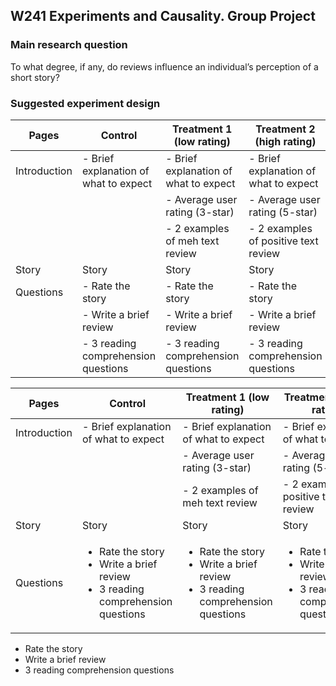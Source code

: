 ## W241 Experiments and Causality. Group Project

### Main research question

To what degree, if any, do reviews influence an individual’s perception of a short story?

### Suggested experiment design

| Pages        | Control                               | Treatment 1 (low rating)              | Treatment 2 (high rating)             |
|--------------|---------------------------------------|---------------------------------------|---------------------------------------|
| Introduction | - Brief explanation of what to expect | - Brief explanation of what to expect | - Brief explanation of what to expect |
|              |                                       | - Average user rating (3-star)        | - Average user rating (5-star)        |
|              |                                       | - 2 examples of meh text review       | - 2 examples of positive text review  |
| Story        | Story                                 | Story                                 | Story                                 |
| Questions    | - Rate the story                      | - Rate the story                      | - Rate the story                      |
|              | - Write a brief review                | - Write a brief review                | - Write a brief review                |
|              | - 3 reading comprehension questions   | - 3 reading comprehension questions   | - 3 reading comprehension questions   |

| Pages        | Control                               | Treatment 1 (low rating)              | Treatment 2 (high rating)             |
|--------------|---------------------------------------|---------------------------------------|---------------------------------------|
| Introduction | - Brief explanation of what to expect | - Brief explanation of what to expect | - Brief explanation of what to expect |
|              |                                       | - Average user rating (3-star)        | - Average user rating (5-star)        |
|              |                                       | - 2 examples of meh text review       | - 2 examples of positive text review  |
| Story        | Story                                 | Story                                 | Story                                 |
| Questions    | <ul><li>Rate the story</li><li>Write a brief review</li><li>3 reading comprehension questions</li></ul>| <ul><li>Rate the story</li><li>Write a brief review</li><li>3 reading comprehension questions</li></ul> | <ul><li>Rate the story</li><li>Write a brief review</li><li>3 reading comprehension questions</li></ul> |

<ul><li>Rate the story</li><li>Write a brief review</li><li>3 reading comprehension questions</li></ul>

